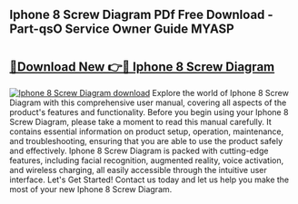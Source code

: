 ## Iphone 8 Screw Diagram PDf Free Download - Part-qsO Service Owner Guide MYASP

# <h2><a href="http://dftfn08.blite.top/?on=Iphone+8+Screw+Diagram">🔗Download New 👉🔴 Iphone 8 Screw Diagram</a></h2>

[![Iphone 8 Screw Diagram download](https://i.imgur.com/lujVjoI.png)](http://dftfn08.blite.top/?on=Iphone+8+Screw+Diagram)
Explore the world of Iphone 8 Screw Diagram with this comprehensive user manual, covering all aspects of the product's features and functionality. Before you begin using your Iphone 8 Screw Diagram, please take a moment to read this manual carefully. It contains essential information on product setup, operation, maintenance, and troubleshooting, ensuring that you are able to use the product safely and effectively. Iphone 8 Screw Diagram is packed with cutting-edge features, including facial recognition, augmented reality, voice activation, and wireless charging, all easily accessible through the intuitive user interface. Let's Get Started! Contact us today and let us help you make the most of your new Iphone 8 Screw Diagram.
